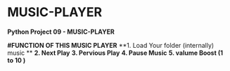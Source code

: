 # MUSIC-PLAYER
**Python Project 09 - MUSIC-PLAYER**

**#FUNCTION OF THIS MUSIC PLAYER**
**1. Load Your folder (internally) music **
**2. Next Play**
**3. Pervious Play**
**4. Pause Music**
**5. valume Boost (1 to 10 )**

